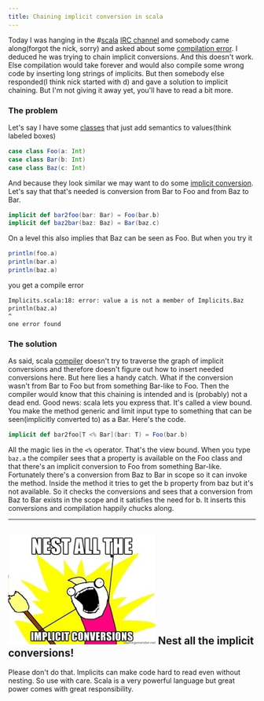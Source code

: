 ```yaml
---
title: Chaining implicit conversion in scala
---
```


Today I was hanging
in the
#[scala](http://www.scala-lang.org/ "Scala (programming language)")
[IRC
channel](http://en.wikipedia.org/wiki/Internet_Relay_Chat "Internet Relay Chat")
and somebody came along(forgot the nick, sorry) and asked about some
[compilation
error](http://en.wikipedia.org/wiki/Compilation_error "Compilation error").
I deduced he was trying to chain implicit conversions. And this doesn't
work. Else compilation would take forever and would also compile some
wrong code by inserting long strings of implicits. But then somebody
else responded(I think nick started with d) and gave a solution to
implicit chaining. But I'm not giving it away yet, you'll have to read a
bit more.

### The problem

Let's say I have some
[classes](http://en.wikipedia.org/wiki/Class_%28computer_programming%29 "Class (computer programming)")
that just add semantics to values(think labeled boxes)

```scala
case class Foo(a: Int)
case class Bar(b: Int)
case class Baz(c: Int)
```

And because they look similar we may want to do some [implicit
conversion](http://en.wikipedia.org/wiki/Type_conversion "Type conversion").
Let's say that that's needed is conversion from Bar to Foo and from Baz
to Bar.
```scala
implicit def bar2foo(bar: Bar) = Foo(bar.b)
implicit def baz2bar(baz: Baz) = Bar(baz.c)
```

On a level this also implies that Baz can be seen as Foo. But when you
try it
```scala
println(foo.a)
println(bar.a)
println(baz.a)
```

you get a compile error

    Implicits.scala:18: error: value a is not a member of Implicits.Baz
    println(baz.a)
    ^
    one error found

### The solution

As said, scala
[compiler](http://en.wikipedia.org/wiki/Compiler "Compiler") doesn't try
to traverse the graph of implicit conversions and therefore doesn't
figure out how to insert needed conversions here. But here lies a handy
catch. What if the conversion wasn't from Bar to Foo but from something
Bar-like to Foo. Then the compiler would know that this chaining is
intended and is (probably) not a dead end. Good news: scala lets you
express that. It's called a view bound. You make the method generic and
limit input type to something that can be seen(implicitly converted to)
as a Bar. Here's the code.
```scala
implicit def bar2foo[T <% Bar](bar: T) = Foo(bar.b)
```

All the magic lies in the `<%` operator. That's the view bound. When you
type `baz.a` the compiler sees that a property is available on the Foo
class and that there's an implicit conversion to Foo from something
Bar-like. Fortunately there's a conversion from Baz to Bar in scope so
it can invoke the method. Inside the method it tries to get the b
property from baz but it's not available. So it checks the conversions
and sees that a conversion from Baz to Bar exists in the scope and it
satisfies the need for b. It inserts this conversions and compilation
happily chucks along. 

 --------------------
 ![Nest all the implicit conversions!](/images/chaining-implicits/all_the.jpg)
 Nest all the implicit conversions!
 --------------------

Please don't do that.
Implicits can make code hard to read even without nesting. So use with
care. Scala is a very powerful language but great power comes with great
responsibility.
